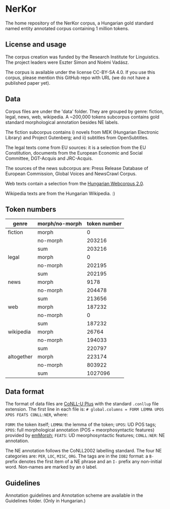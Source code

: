 # NerKor
The home repository of the NerKor corpus, a Hungarian gold standard named entity annotated corpus containing 1 million tokens. 

## License and usage

The corpus creation was funded by the Research Institute for Linguistics. The project leaders were Eszter Simon and Noémi Vadász. 

The corpus is available under the license CC-BY-SA 4.0. If you use this corpus, please mention this GitHub repo with URL (we do not have a published paper yet). 

## Data

Corpus files are under the 'data' folder. They are grouped by genre: fiction, legal, news, web, wikipedia. A ~200,000 tokens subcorpus contains gold standard morphological annotation besides NE labels. 

The fiction subcorpus contains i) novels from MEK (Hungarian Electronic Library) and Project Gutenberg; and ii) subtitles from OpenSubtitles. 

The legal texts come from EU sources: it is a selection from the EU Constitution, documents from the European Economic and Social Committee, DGT-Acquis and JRC-Acquis.

The sources of the news subcorpus are: Press Release Database of European Commission, Global Voices and NewsCrawl Corpus. 

Web texts contain a selection from the [Hungarian Webcorpus 2.0](https://hlt.bme.hu/en/resources/webcorpus2). 

Wikipedia texts are from the Hungarian Wikipedia. :)

## Token numbers

| genre | morph/no-morph | token number |
|---------|--------|------------|
| fiction | morph | 0 |
|  | no-morph | 203216 |
|  | sum | 203216 |
| legal | morph | 0 |
|  | no-morph | 202195 |
|  | sum | 202195 |
| news | morph | 9178 |
|  | no-morph | 204478 |
|  | sum | 213656 |
| web | morph | 187232 |
|  | no-morph | 0 |
|  | sum | 187232 |
| wikipedia | morph | 26764 |
|  | no-morph | 194033 |
|  | sum | 220797 |
| altogether | morph | 223174 |
|  | no-morph | 803922 |
|  | sum | 1027096 |

## Data format

The format of data files are [CoNLL-U Plus](https://universaldependencies.org/ext-format.html) with the standard `.conllup` file extension. The first line in each file is: `# global.columns = FORM LEMMA UPOS XPOS FEATS CONLL:NER`, where:

`FORM`: the token itself;
`LEMMA`: the lemma of the token;
`UPOS`: UD POS tags; 
`XPOS`: full morphological annotation (POS + meorphosyntactic features) provided by [emMorph](https://github.com/dlt-rilmta/emMorph); 
`FEATS`: UD meorphosyntactic features;
`CONLL:NER`: NE annotation.

The NE annotation follows the CoNLL2002 labelling standard. The four NE categories are: `PER`, `LOC`, `MISC`, `ORG`. The tags are in the `IOB2` format: a `B-` prefix denotes the first item of a NE phrase and an `I-` prefix any non-initial word. Non-names are marked by an `O` label. 

## Guidelines

Annotation guidelines and Annotation scheme are available in the Guidelines folder. (Only in Hungarian.)

